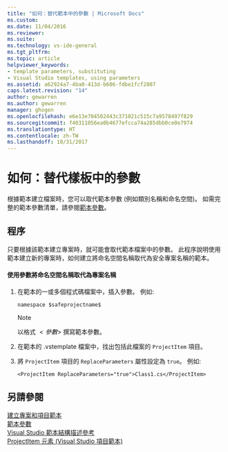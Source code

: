 ```yaml
---
title: "如何：替代範本中的參數 | Microsoft Docs"
ms.custom: 
ms.date: 11/04/2016
ms.reviewer: 
ms.suite: 
ms.technology: vs-ide-general
ms.tgt_pltfrm: 
ms.topic: article
helpviewer_keywords:
- template parameters, substituting
- Visual Studio templates, using parameters
ms.assetid: a62924a7-4ba0-413d-b606-fdbe1fcf2807
caps.latest.revision: "14"
author: gewarren
ms.author: gewarren
manager: ghogen
ms.openlocfilehash: e6e13e704502443c371021c515c7a9578497f829
ms.sourcegitcommit: f40311056ea0b4677efcca74a285dbb0ce0e7974
ms.translationtype: HT
ms.contentlocale: zh-TW
ms.lasthandoff: 10/31/2017
---
```

# <a name="how-to-substitute-parameters-in-a-template"></a>如何：替代樣板中的參數
根據範本建立檔案時，您可以取代範本參數 (例如類別名稱和命名空間)。 如需完整的範本參數清單，請參閱[範本參數](../ide/template-parameters.md)。  
  
## <a name="procedure"></a>程序  
 只要根據該範本建立專案時，就可能會取代範本檔案中的參數。 此程序說明使用範本建立新的專案時，如何建立將命名空間名稱取代為安全專案名稱的範本。  
  
#### <a name="to-use-a-parameter-to-replace-namespace-name-with-the-project-name"></a>使用參數將命名空間名稱取代為專案名稱  
  
1.  在範本的一或多個程式碼檔案中，插入參數。 例如:   
  
    ```  
    namespace $safeprojectname$  
    ```  
  
    > [!NOTE]
    >  以格式 $<參數>$ 撰寫範本參數。  
  
2.  在範本的 .vstemplate 檔案中，找出包括此檔案的 `ProjectItem` 項目。  
  
3.  將 `ProjectItem` 項目的 `ReplaceParameters` 屬性設定為 `true`。 例如:   
  
    ```  
    <ProjectItem ReplaceParameters="true">Class1.cs</ProjectItem>  
    ```  
  
## <a name="see-also"></a>另請參閱  
 [建立專案和項目範本](../ide/creating-project-and-item-templates.md)   
 [範本參數](../ide/template-parameters.md)   
 [Visual Studio 範本結構描述參考](../extensibility/visual-studio-template-schema-reference.md)   
 [ProjectItem 元素 (Visual Studio 項目範本)](../extensibility/projectitem-element-visual-studio-item-templates.md)